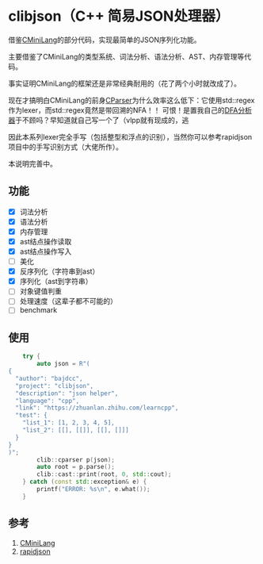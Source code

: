 # clibjson（C++ 简易JSON处理器）

借鉴[CMiniLang](https://github.com/bajdcc/CMiniLang)的部分代码，实现最简单的JSON序列化功能。

主要借鉴了CMiniLang的类型系统、词法分析、语法分析、AST、内存管理等代码。

事实证明CMiniLang的框架还是非常经典耐用的（花了两个小时就改成了）。

现在才搞明白CMiniLang的前身[CParser](https://github.com/bajdcc/CParser)为什么效率这么低下：它使用std::regex作为lexer，而std::regex竟然是带回溯的NFA！！
可恨！是置我自己的[DFA分析器](https://github.com/bajdcc/jMiniLang/tree/master/src/main/kotlin/com/bajdcc/util/lexer/automata)于不顾吗？早知道就自己写一个了（vlpp就有现成的，逃

因此本系列lexer完全手写（包括整型和浮点的识别），当然你可以参考rapidjson项目中的手写识别方式（大佬所作）。

本说明完善中。

## 功能

- [x] 词法分析
- [x] 语法分析
- [x] 内存管理
- [x] ast结点操作读取
- [x] ast结点操作写入
- [ ] 美化
- [x] 反序列化（字符串到ast）
- [x] 序列化（ast到字符串）
- [ ] 对象键值判重
- [ ] 处理速度（这辈子都不可能的）
- [ ] benchmark

## 使用

```cpp
    try {
        auto json = R"(
{
  "author": "bajdcc",
  "project": "clibjson",
  "description": "json helper",
  "language": "cpp",
  "link": "https://zhuanlan.zhihu.com/learncpp",
  "test": {
    "list_1": [1, 2, 3, 4, 5],
    "list_2": [[], [[]], [[], []]]
  }
}
)";
        clib::cparser p(json);
        auto root = p.parse();
        clib::cast::print(root, 0, std::cout);
    } catch (const std::exception& e) {
        printf("ERROR: %s\n", e.what());
    }
```

## 参考

1. [CMiniLang](https://github.com/bajdcc/CMiniLang)
2. [rapidjson](https://github.com/Tencent/rapidjson)